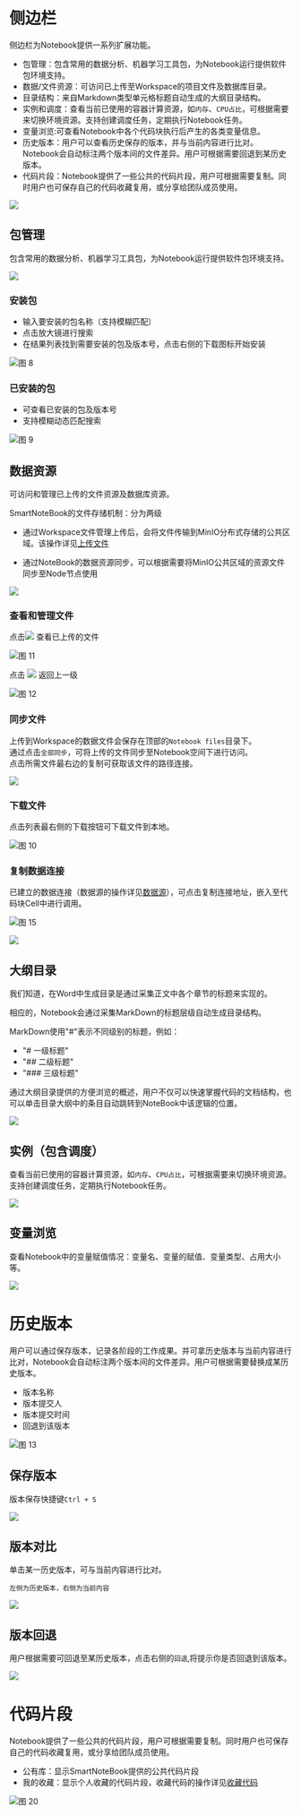 # 侧边栏

侧边栏为Notebook提供一系列扩展功能。

* 包管理：包含常用的数据分析、机器学习工具包，为Notebook运行提供软件包环境支持。
* 数据/文件资源：可访问已上传至Workspace的项目文件及数据库目录。
* 目录结构：来自Markdown类型单元格标题自动生成的大纲目录结构。
* 实例和调度：查看当前已使用的容器计算资源，如`内存`、`CPU占比`，可根据需要来切换环境资源。支持创建调度任务，定期执行Notebook任务。
* 变量浏览:可查看Notebook中各个代码块执行后产生的各类变量信息。
* 历史版本：用户可以查看历史保存的版本，并与当前内容进行比对。Notebook会自动标注两个版本间的文件差异。用户可根据需要回退到某历史版本。
* 代码片段：Notebook提供了一些公共的代码片段，用户可根据需要复制。同时用户也可保存自己的代码收藏复用，或分享给团队成员使用。

![](/assets/cbl2.png)


## 包管理

包含常用的数据分析、机器学习工具包，为Notebook运行提供软件包环境支持。

![](/assets/hjaz.png)

### 安装包

* 输入要安装的包名称（支持模糊匹配）
* 点击放大镜进行搜索
* 在结果列表找到需要安装的包及版本号，点击右侧的下载图标开始安装

![图 8](../images/%E5%AE%89%E8%A3%85%E5%8C%85.png)  

### 已安装的包

- 可查看已安装的包及版本号
- 支持模糊动态匹配搜索

![图 9](../images/yianzhuangdebao%20.png)  


## 数据资源

可访问和管理已上传的文件资源及数据库资源。

SmartNoteBook的文件存储机制：分为两级

* 通过Workspace文件管理上传后，会将文件传输到MinIO分布式存储的公共区域。该操作详见<a href="../WorkSpace/Files.md" title="上传文件">上传文件</a>

* 通过NoteBook的数据资源同步，可以根据需要将MinIO公共区域的资源文件同步至Node节点使用

![](/assets/身教重于言教.png)


### 查看和管理文件

点击<img src="../images/%E8%BF%9B%E5%85%A5%E7%9B%AE%E5%BD%95.png"  style="display: inline-block;" />
查看已上传的文件

![图 11](../images/%E6%95%B0%E6%8D%AE%E8%B5%84%E6%BA%90.png)  

点击 <img src="../images/%E8%BF%94%E5%9B%9E%E7%AE%AD%E5%A4%B4.png"  style="display: inline-block;" />
返回上一级

![图 12](../images/%E8%BF%94%E5%9B%9E%E4%B8%8A%E4%B8%80%E7%BA%A7.png)  


### 同步文件

上传到Workspace的数据文件会保存在顶部的`Notebook files`目录下。  
通过点击`全部同步`，可将上传的文件同步至Notebook空间下进行访问。  
点击所需文件最右边的复制可获取该文件的路径连接。

![](/assets/tbwj.png)

### 下载文件

点击列表最右侧的下载按钮可下载文件到本地。

![图 10](../images/%E4%B8%8B%E8%BD%BD%E6%96%87%E4%BB%B6.png)  


### 复制数据连接

已建立的数据连接（数据源的操作详见<a href="../WorkSpace/DataSource.md" title="数据源">数据源</a>），可点击复制连接地址，嵌入至代码块Cell中进行调用。

![图 15](../images/%E6%95%B0%E6%8D%AE%E8%BF%9E%E6%8E%A5%E5%A4%8D%E5%88%B6.png)  

![](/assets/fzsjlj.png)


## 大纲目录

我们知道，在Word中生成目录是通过采集正文中各个章节的标题来实现的。

相应的，Notebook会通过采集MarkDown的标题层级自动生成目录结构。

MarkDown使用"#"表示不同级别的标题，例如：
- "#  一级标题"
- "##  二级标题"
- "###  三级标题"

通过大纲目录提供的方便浏览的概述，用户不仅可以快速掌握代码的文档结构，也可以单击目录大纲中的条目自动跳转到NoteBook中该逻辑的位置。

![](/assets/mljg.png)

## 实例（包含调度）

查看当前已使用的容器计算资源，如`内存`、`CPU占比`，可根据需要来切换环境资源。支持创建调度任务，定期执行Notebook任务。


![](/assets/slhdd.png)


## 变量浏览

查看Notebook中的变量赋值情况：变量名、变量的赋值、变量类型、占用大小等。

![](/assets/blyl.png)

# 历史版本

用户可以通过保存版本，记录各阶段的工作成果。并可拿历史版本与当前内容进行比对，Notebook会自动标注两个版本间的文件差异。用户可根据需要替换成某历史版本。

- 版本名称
- 版本提交人
- 版本提交时间
- 回退到该版本

![图 13](../images/new%20banbnexinxi%20.png)  

## 保存版本

版本保存快捷键`Ctrl + S`

![](/assets/bubbxx.png)

## 版本对比

单击某一历史版本，可与当前内容进行比对。

`左侧为历史版本，右侧为当前内容`

![](/assets/bbdb.png)

## 版本回退

用户根据需要可回退至某历史版本，点击右侧的`回退`,将提示你是否回退到该版本。

![](/assets/htbb.png)

# 代码片段

Notebook提供了一些公共的代码片段，用户可根据需要复制。同时用户也可保存自己的代码收藏复用，或分享给团队成员使用。

- 公有库：显示SmartNoteBook提供的公共代码片段
- 我的收藏：显示个人收藏的代码片段，收藏代码的操作详见<a href="./Collections.md" title="收藏代码">收藏代码</a>
  
![图 20](../images/%E4%BB%A3%E7%A0%81%E7%89%87%E6%AE%B5new.png)  














